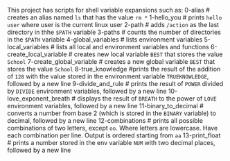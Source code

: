 This project has scripts for shell variable expansions such as:
	0-alias		# creates an alias named `ls` that has the value `rm *`
	1-hello_you	# prints `hello user` where user is the current linux user
	2-path		# adds `/action` as the last directory in thhe `$PATH` variable
	3-paths		# counts the number of directories in the `$PATH` variable
	4-global_variables	# lists environment variables
	5-local_variables	# lists all local and environment variables and functions
	6-create_local_variable	# creates new local variable `BEST` that stores the value `School`
	7-create_global_variable 	# creates a new global variable `BEST` that stores the value `School`
	8-true_knowledge 	#prints the result of the addition of `128` with the value stored in the environment variable `TRUEKNOWLEDGE`, followed by a new line
	9-divide_and_rule	# prints the result of `POWER` divided by `DIVIDE` environment variables, followed by a new line
	10-love_exponent_breath	# displays the result of `BREATH` to the power of `LOVE` environment variables, followed by a new line
	11-binary_to_decimal	# converts a number from base 2 (which is stored in the `BINARY` variable) to decimal, followed by a new line
	12-combinations	# prints all possible combinations of two letters, except `oo`. Where letters are lowercase. Have each combination per line. Output is ordered starting from `aa`
	13-print_float	# prints a number stored in the env variable `NUM` with two decimal places, followed by a new line
